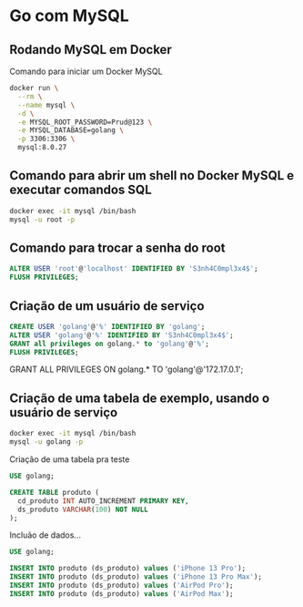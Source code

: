 # Go com MySQL

## Rodando MySQL em Docker

Comando para iniciar um Docker MySQL

```sh
docker run \
  --rm \
  --name mysql \
  -d \
  -e MYSQL_ROOT_PASSWORD=Prud@123 \
  -e MYSQL_DATABASE=golang \
  -p 3306:3306 \
  mysql:8.0.27
  ```

## Comando para abrir um shell no Docker MySQL e executar comandos SQL

```sh
docker exec -it mysql /bin/bash
mysql -u root -p
```

## Comando para trocar a senha do root

```sql
ALTER USER 'root'@'localhost' IDENTIFIED BY 'S3nh4C0mpl3x4$';
FLUSH PRIVILEGES;
```

## Criação de um usuário de serviço

```sql
CREATE USER 'golang'@'%' IDENTIFIED BY 'golang';
ALTER USER 'golang'@'%' IDENTIFIED BY 'S3nh4C0mpl3x4$';
GRANT all privileges on golang.* to 'golang'@'%';
FLUSH PRIVILEGES;
```

GRANT ALL PRIVILEGES ON golang.* TO 'golang'@'172.17.0.1';

## Criação de uma tabela de exemplo, usando o usuário de serviço

```sh
docker exec -it mysql /bin/bash
mysql -u golang -p
```

Criação de uma tabela pra teste

```sql
USE golang;

CREATE TABLE produto (
  cd_produto INT AUTO_INCREMENT PRIMARY KEY,
  ds_produto VARCHAR(100) NOT NULL
);
```

Incluão de dados...

```sql
USE golang;

INSERT INTO produto (ds_produto) values ('iPhone 13 Pro');
INSERT INTO produto (ds_produto) values ('iPhone 13 Pro Max');
INSERT INTO produto (ds_produto) values ('AirPod Pro');
INSERT INTO produto (ds_produto) values ('AirPod Max');
```
